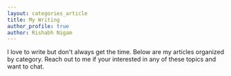 ```yaml
---
layout: categories_article
title: My Writing
author_profile: true
author: Rishabh Nigam
---
```


I love to write but don't always get the time. Below are my articles organized by category. Reach out to me if your interested in any of these topics and want to chat.